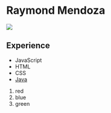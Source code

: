  # Raymond Mendoza
 <img src="https://github.com/raymondmendozaaa/raymondmendozaaa/assets/173516507/d86b0264-4a04-43d2-9e3e-c92840e1d01d">

 ## Experience
 * JavaScript
 * HTML
 * CSS
 * [Java](https://oracle.com)

1. red
2. blue
3. green
